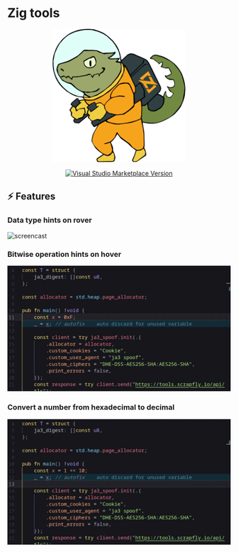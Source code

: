 # Zig tools
<p align="center">
<img src="images/readme_icon.png" width="300">
</p>


<p align="center">
<a href="https://marketplace.visualstudio.com/items?itemName=bwork.zig-tools"><img alt="Visual Studio Marketplace Version" src="https://img.shields.io/visual-studio-marketplace/v/bwork.zig-tools?style=flat-square&logo=visualstudiocode&label=vscode&color=f7a41d"></a>
</p>



## ⚡ Features
### Data type hints on rover
![screencast](images/demo1.gif)

### Bitwise operation hints on hover
![screencast](images/demo2.gif)

### Convert a number from hexadecimal to decimal
![screencast](images/demo3.gif)